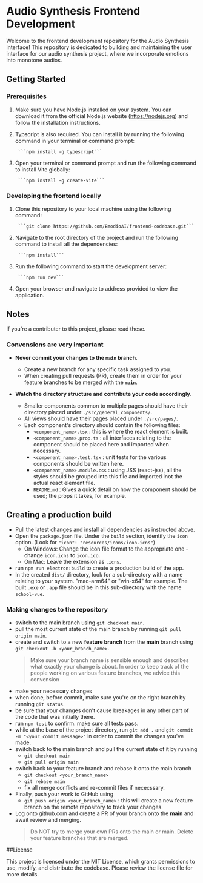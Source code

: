 # Audio Synthesis Frontend Development

Welcome to the frontend development repository for the Audio Synthesis interface! This repository is dedicated to building and maintaining the user interface for our audio synthesis project, where we incorporate emotions into monotone audios.

## Getting Started


### Prerequisites
1. Make sure you have Node.js installed on your system. You can download it from the official Node.js website (https://nodejs.org) and follow the installation instructions.
2. Typscript is also required. You can install it by running the following command in your terminal or command prompt:

        ```npm install -g typescript```


3. Open your terminal or command prompt and run the following command to install Vite globally:

        ```npm install -g create-vite```
### Developing the frontend locally

1. Clone this repository to your local machine using the following command:

        ```git clone https://github.com/EmodioAI/frontend-codebase.git```

2. Navigate to the root directory of the project and run the following command to install all the dependencies:

        ```npm install```

3. Run the following command to start the development server:

        ```npm run dev```

4. Open your browser and navigate to address provided to view the application.

## Notes

If you're a contributer to this project, please read these.

### Convensions are very important

- **Never commit your changes to the `main` branch**.
  - Create a new branch for any specific task assigned to you.
  - When creating pull requests (PR), create them in order for your feature branches to be merged with the  **`main`**.
 
- **Watch the directory structure and contribute your code accordingly**.
  - Smaller components common to multiple pages should have their directory placed under `./src/general_components/`. 
  - All views should have their pages placed under `./src/pages/`. 
  - Each component's directory should contain the following files:
    - `<component_name>.tsx` : this is where the react element is built.
    - `<component_name>.prop.ts` : all interfaces relating to the component should be placed here and imported when necessary.
    - `<component_name>.test.tsx` : unit tests for the various components should be written here.
    - `<component_name>.module.css` : using JSS (react-jss), all the styles should be grouped into this file and imported inot the actual react element file.
    - `README.md` : Gives a quick detail on how the component should be used; the props it takes, for example.



## Creating a production build

- Pull the latest changes and install all dependencies as instructed above.
- Open the `package.json` file. Under the `build` section, identify the `icon` option. (Look for `"icon": "resources/icons/icon.icns"`)
  - On Windows: Change the icon file format to the appropriate one - change `icon.icns` to `icon.ico`.
  - On Mac: Leave the extension as `.icns`.
- run `npm run electron:build` to create a production build of the app.
- In the created `dist/` directory, look for a sub-directory with a name relating to your system. "mac-arm64" or "win-x64" for example. The built `.exe` or `.app` file should be in this sub-directory with the name `school-vue`.

### Making changes to the repository

- switch to the main branch using `git checkout main`.
- pull the most current state of the main branch by running `git pull origin main`.
- create and switch to a new **feature branch** from the **main** branch using `git checkout -b <your_branch_name>`.
  > Make sure your branch name is sensible enough and describes what exactly your change is about. In order to keep track of the people working on various feature branches, we advice this convension 
- make your necessary changes
- when done, before commit, make sure you're on the right branch by running `git status`.
- be sure that your changes don't cause breakages in any other part of the code that was initially there.
- run `npm test` to confirm. make sure all tests pass.
- while at the base of the project directory, run `git add .` and `git commit -m "<your_commit_message>"` in order to commit the changes you've made.
- switch back to the main branch and pull the current state of it by running
  - `git checkout main`
  - `git pull origin main`
- switch back to your feature branch and rebase it onto the main branch
  - `git checkout <your_branch_name>`
  - `git rebase main`
  - fix all merge conflicts and re-commit files if nececssary.
- Finally, push your work to GitHub using
  - `git push origin <your_branch_name>` : this will create a new feature branch on the remote repository to track your changes.
- Log onto github.com and create a PR of your branch onto the **main** and await review and merging.
  > Do NOT try to merge your own PRs onto the main or main.
  > Delete your feature branches that are merged.


##License

This project is licensed under the MIT License, which grants permissions to use, modify, and distribute the codebase. Please review the license file for more details.